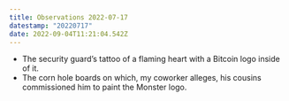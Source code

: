 ```yaml
---
title: Observations 2022-07-17
datestamp: "20220717"
date: 2022-09-04T11:21:04.542Z
---
```

- The security guard’s tattoo of a flaming heart with a Bitcoin logo inside of it.
- The corn hole boards on which, my coworker alleges, his cousins commissioned him to paint the Monster logo.